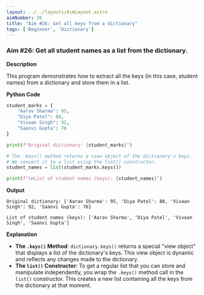 ```yaml
---
layout: ../../layouts/AimLayout.astro
aimNumber: 26
title: "Aim #26: Get all keys from a dictionary"
tags: ['Beginner', 'Dictionary']
---
```


### Aim #26: Get all student names as a list from the dictionary.

**Description**

This program demonstrates how to extract all the keys (in this case, student names) from a dictionary and store them in a list.

**Python Code**

```python
student_marks = {
    "Aarav Sharma": 95,
    "Diya Patel": 88,
    "Vivaan Singh": 92,
    "Saanvi Gupta": 76
}

print(f"Original dictionary: {student_marks}")

# The .keys() method returns a view object of the dictionary's keys.
# We convert it to a list using the list() constructor.
student_names = list(student_marks.keys())

print(f"\nList of student names (keys): {student_names}")
```

**Output**

```text
Original dictionary: {'Aarav Sharma': 95, 'Diya Patel': 88, 'Vivaan Singh': 92, 'Saanvi Gupta': 76}

List of student names (keys): ['Aarav Sharma', 'Diya Patel', 'Vivaan Singh', 'Saanvi Gupta']
```

**Explanation**

- **The `.keys()` Method**: `dictionary.keys()` returns a special "view object" that displays a list of the dictionary's keys. This view object is dynamic and reflects any changes made to the dictionary.
- **The `list()` Constructor**: To get a regular list that you can store and manipulate independently, you wrap the `.keys()` method call in the `list()` constructor. This creates a new list containing all the keys from the dictionary at that moment.
